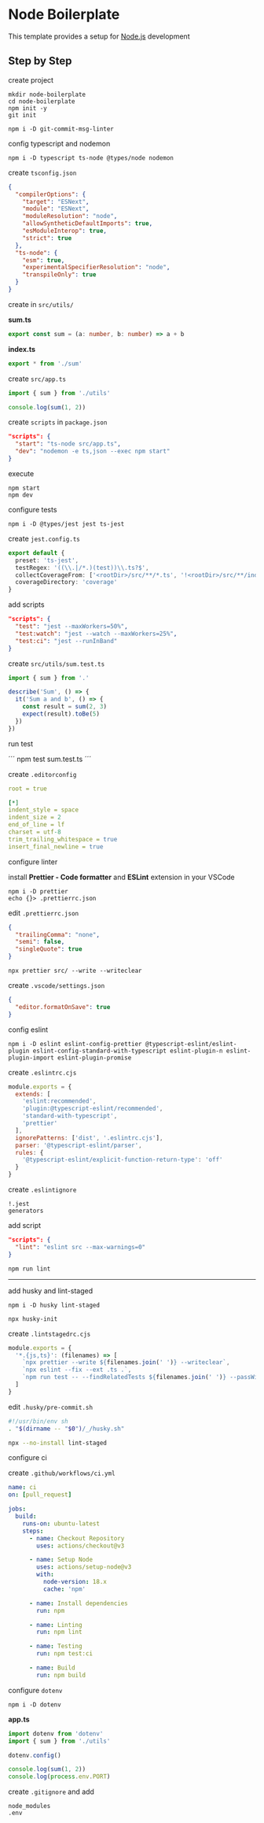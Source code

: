 # Node Boilerplate

This template provides a setup for [Node.js](https://nodejs.org/en) development

## Step by Step

create project

```
mkdir node-boilerplate
cd node-boilerplate
npm init -y
git init
```

```
npm i -D git-commit-msg-linter
```

config typescript and nodemon

```
npm i -D typescript ts-node @types/node nodemon
```

create `tsconfig.json`

```json
{
  "compilerOptions": {
    "target": "ESNext",
    "module": "ESNext",
    "moduleResolution": "node",
    "allowSyntheticDefaultImports": true,
    "esModuleInterop": true,
    "strict": true
  },
  "ts-node": {
    "esm": true,
    "experimentalSpecifierResolution": "node",
    "transpileOnly": true
  }
}
```

create in `src/utils/`

**sum.ts**

```ts
export const sum = (a: number, b: number) => a + b
```

**index.ts**

```ts
export * from './sum'
```

create `src/app.ts`

```ts
import { sum } from './utils'

console.log(sum(1, 2))
```

create `scripts` in `package.json`

```json
"scripts": {
  "start": "ts-node src/app.ts",
  "dev": "nodemon -e ts,json --exec npm start"
}
```

execute

```
npm start
npm dev
```

configure tests

```
npm i -D @types/jest jest ts-jest
```

create `jest.config.ts`

```ts
export default {
  preset: 'ts-jest',
  testRegex: '((\\.|/*.)(test))\\.ts?$',
  collectCoverageFrom: ['<rootDir>/src/**/*.ts', '!<rootDir>/src/**/index.ts'],
  coverageDirectory: 'coverage'
}
```

add scripts

```json
"scripts": {
  "test": "jest --maxWorkers=50%",
  "test:watch": "jest --watch --maxWorkers=25%",
  "test:ci": "jest --runInBand"
}
```

create `src/utils/sum.test.ts`

```ts
import { sum } from '.'

describe('Sum', () => {
  it('Sum a and b', () => {
    const result = sum(2, 3)
    expect(result).toBe(5)
  })
})
```

run test

´´´
npm test sum.test.ts
´´´

create `.editorconfig`

```yml
root = true

[*]
indent_style = space
indent_size = 2
end_of_line = lf
charset = utf-8
trim_trailing_whitespace = true
insert_final_newline = true
```

configure linter

install **Prettier - Code formatter** and **ESLint** extension in your VSCode

```
npm i -D prettier
echo {}> .prettierrc.json
```

edit `.prettierrc.json`

```json
{
  "trailingComma": "none",
  "semi": false,
  "singleQuote": true
}
```

```
npx prettier src/ --write --writeclear
```

create `.vscode/settings.json`

```json
{
  "editor.formatOnSave": true
}
```

config eslint

```
npm i -D eslint eslint-config-prettier @typescript-eslint/eslint-plugin eslint-config-standard-with-typescript eslint-plugin-n eslint-plugin-import eslint-plugin-promise
```

create `.eslintrc.cjs`

```js
module.exports = {
  extends: [
    'eslint:recommended',
    'plugin:@typescript-eslint/recommended',
    'standard-with-typescript',
    'prettier'
  ],
  ignorePatterns: ['dist', '.eslintrc.cjs'],
  parser: '@typescript-eslint/parser',
  rules: {
    '@typescript-eslint/explicit-function-return-type': 'off'
  }
}
```

create `.eslintignore`

```
!.jest
generators
```

add script

```json
"scripts": {
  "lint": "eslint src --max-warnings=0"
}
```

```
npm run lint
```

---

add husky and lint-staged

```
npm i -D husky lint-staged
```

```
npx husky-init
```

create `.lintstagedrc.cjs`

```js
module.exports = {
  '*.{js,ts}': (filenames) => [
    `npx prettier --write ${filenames.join(' ')} --writeclear`,
    `npx eslint --fix --ext .ts .`,
    `npm run test -- --findRelatedTests ${filenames.join(' ')} --passWithNoTests`
  ]
}
```

edit `.husky/pre-commit.sh`

```sh
#!/usr/bin/env sh
. "$(dirname -- "$0")/_/husky.sh"

npx --no-install lint-staged
```

configure ci

create `.github/workflows/ci.yml`

```yml
name: ci
on: [pull_request]

jobs:
  build:
    runs-on: ubuntu-latest
    steps:
      - name: Checkout Repository
        uses: actions/checkout@v3

      - name: Setup Node
        uses: actions/setup-node@v3
        with:
          node-version: 18.x
          cache: 'npm'

      - name: Install dependencies
        run: npm

      - name: Linting
        run: npm lint

      - name: Testing
        run: npm test:ci

      - name: Build
        run: npm build
```

configure `dotenv`

```
npm i -D dotenv
```

**app.ts**

```ts
import dotenv from 'dotenv'
import { sum } from './utils'

dotenv.config()

console.log(sum(1, 2))
console.log(process.env.PORT)
```

create `.gitignore` and add

```
node_modules
.env
```
